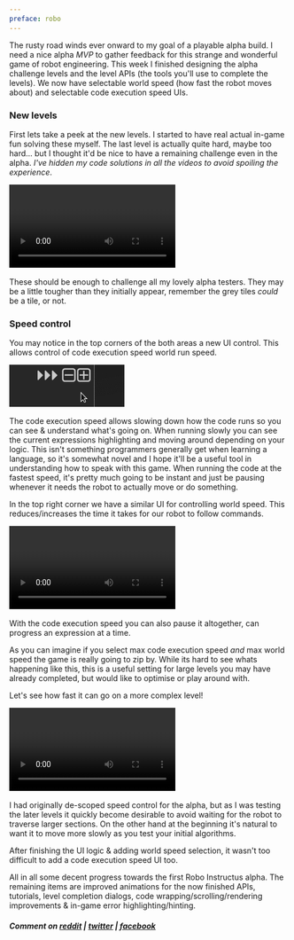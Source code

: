 ```yaml
---
preface: robo
---
```


The rusty road winds ever onward to my goal of a playable alpha build. I need a nice alpha *MVP* to gather feedback for this strange and wonderful game of robot engineering. This week I finished designing the alpha challenge levels and the level APIs (the tools you'll use to complete the levels). We now have selectable world speed (how fast the robot moves about) and selectable code execution speed UIs.

### New levels
First lets take a peek at the new levels. I started to have real actual in-game fun solving these myself. The last level is actually quite hard, maybe too hard... but I thought it'd be nice to have a remaining challenge even in the alpha. *I've hidden my code solutions in all the videos to avoid spoiling the experience*.

<video src="/assets/2017-08-11/new-levels.mp4" controls autoplay loop></video>

These should be enough to challenge all my lovely alpha testers. They may be a little tougher than they initially appear, remember the grey tiles *could* be a tile, or not.

### Speed control
You may notice in the top corners of the both areas a new UI control. This allows control of code execution speed  world run speed.

![](/assets/2017-08-11/speed-switch.gif)

The code execution speed allows slowing down how the code runs so you can see & understand what's going on. When running slowly you can see the current expressions highlighting and moving around depending on your logic. This isn't something programmers generally get when learning a language, so it's somewhat novel and I hope it'll be a useful tool in understanding how to speak with this game. When running the code at the fastest speed, it's pretty much going to be instant and just be pausing whenever it needs the robot to actually move or do something.

In the top right corner we have a similar UI for controlling world speed. This reduces/increases the time it takes for our robot to follow commands.

<video src="/assets/2017-08-11/selectable-speed.mp4" controls></video>

With the code execution speed you can also pause it altogether, can progress an expression at a time.

As you can imagine if you select max code execution speed *and* max world speed the game is really going to zip by. While its hard to see whats happening like this, this is a useful setting for large levels you may have already completed, but would like to optimise or play around with.

Let's see how fast it can go on a more complex level!

<video src="/assets/2017-08-11/max-speed.mp4" controls></video>

I had originally de-scoped speed control for the alpha, but as I was testing the later levels it quickly become desirable to avoid waiting for the robot to traverse larger sections. On the other hand at the beginning it's natural to want it to move more slowly as you test your initial algorithms.

After finishing the UI logic & adding world speed selection, it wasn't too difficult to add a code execution speed UI too.

All in all some decent progress towards the first Robo Instructus alpha. The remaining items are improved animations for the now finished APIs, tutorials, level completion dialogs, code wrapping/scrolling/rendering improvements & in-game error highlighting/hinting.

##### Comment on [reddit](https://www.reddit.com/r/devblogs/comments/6t15sn/robo_instructus_the_game_where_you_actually_need/) | [twitter](https://twitter.com/alexbutlergames/status/895999901066301440) | [facebook](https://www.facebook.com/alexbutlergames/posts/1539190676168314)
